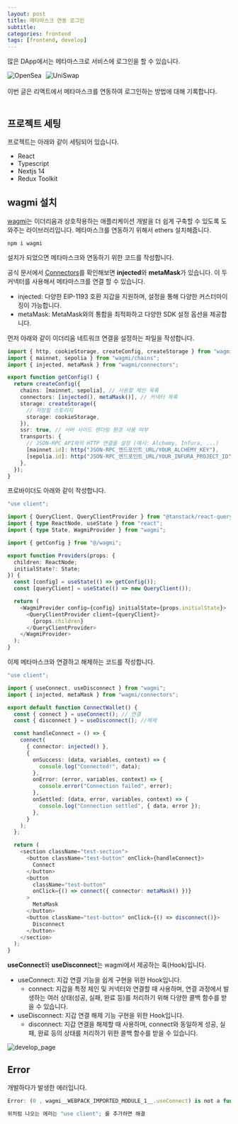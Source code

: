 ```yaml
---
layout: post
title: 메타마스크 연동 로그인
subtitle:
categories: frontend
tags: [frontend, develop]
---
```


많은 DApp에서는 메타마스크로 서비스에 로그인을 할 수 있습니다.

<div style="display: flex;">
  <img src="https://github.com/dbdpfls/dbdpfls.github.io/assets/103565462/2add24b5-505f-4251-9fa9-365d8a1d681d" alt="OpenSea" style="margin-right: 10px;">
  <img src="https://github.com/dbdpfls/dbdpfls.github.io/assets/103565462/618653ef-9059-476e-be83-8798d33a2f3a" alt="UniSwap">
</div>

<br>
이번 글은 리액트에서 메타마스크를 연동하여 로그인하는 방법에 대해 기록합니다.
<br><br>

## 프로젝트 세팅

프로젝트는 아래와 같이 세팅되어 있습니다.

- React
- Typescript
- Nextjs 14
- Redux Toolkit

## wagmi 설치

[wagmi](https://wagmi.sh/)는
이더리움과 상호작용하는 애플리케이션 개발을 더 쉽게 구축할 수 있도록 도와주는 라이브러리입니다.
메타마스크를 연동하기 위해서 ethers 설치해줍니다.

```
npm i wagmi
```

설치가 되었으면 메타마스크와 연동하기 위한 코드를 작성합니다.

공식 문서에서 [Connectors](https://wagmi.sh/react/api/connectors)를 확인해보면 **injected**와 **metaMask**가 있습니다. 이 두 커넥터를 사용해서 메타마스크를 연결 할 수 있습니다.

- injected: 다양한 EIP-1193 호환 지갑을 지원하며, 설정을 통해 다양한 커스터마이징이 가능합니다.
- metaMask: MetaMask와의 통합을 최적화하고 다양한 SDK 설정 옵션을 제공합니다.

먼저 아래와 같이 이더리움 네트워크 연결을 설정하는 파일을 작성합니다.

```typescript
import { http, cookieStorage, createConfig, createStorage } from "wagmi";
import { mainnet, sepolia } from "wagmi/chains";
import { injected, metaMask } from "wagmi/connectors";

export function getConfig() {
  return createConfig({
    chains: [mainnet, sepolia], // 사용할 체인 목록
    connectors: [injected(), metaMask()], // 커넥터 목록
    storage: createStorage({
      // 저장할 스토리지
      storage: cookieStorage,
    }),
    ssr: true, // 서버 사이드 렌더링 환경 사용 여부
    transports: {
      // JSON-RPC API와의 HTTP 연결을 설정 (예시: Alchemy, Infura, ...)
      [mainnet.id]: http("JSON-RPC_엔드포인트_URL/YOUR_ALCHEMY_KEY"),
      [sepolia.id]: http("JSON-RPC_엔드포인트_URL/YOUR_INFURA_PROJECT_ID"),
    },
  });
}
```

프로바이더도 아래와 같이 작성합니다.

```typescript
"use client";

import { QueryClient, QueryClientProvider } from "@tanstack/react-query";
import { type ReactNode, useState } from "react";
import { type State, WagmiProvider } from "wagmi";

import { getConfig } from "@/wagmi";

export function Providers(props: {
  children: ReactNode;
  initialState?: State;
}) {
  const [config] = useState(() => getConfig());
  const [queryClient] = useState(() => new QueryClient());

  return (
    <WagmiProvider config={config} initialState={props.initialState}>
      <QueryClientProvider client={queryClient}>
        {props.children}
      </QueryClientProvider>
    </WagmiProvider>
  );
}
```

이제 메타마스크와 연결하고 해제하는 코드를 작성합니다.

```typescript
"use client";

import { useConnect, useDisconnect } from "wagmi";
import { injected, metaMask } from "wagmi/connectors";

export default function ConnectWallet() {
  const { connect } = useConnect(); // 연결
  const { disconnect } = useDisconnect(); //해제

  const handleConnect = () => {
    connect(
      { connector: injected() },
      {
        onSuccess: (data, variables, context) => {
          console.log("Connected!", data);
        },
        onError: (error, variables, context) => {
          console.error("Connection failed", error);
        },
        onSettled: (data, error, variables, context) => {
          console.log("Connection settled", { data, error });
        },
      }
    );
  };

  return (
    <section className="test-section">
      <button className="test-button" onClick={handleConnect}>
        Connect
      </button>
      <button
        className="test-button"
        onClick={() => connect({ connector: metaMask() })}
      >
        MetaMask
      </button>
      <button className="test-button" onClick={() => disconnect()}>
        Disconnect
      </button>
    </section>
  );
}
```

**useConnect**와 **useDisconnect**는 wagmi에서 제공하는 훅(Hook)입니다.

- useConnect: 지갑 연결 기능을 쉽게 구현을 위한 Hook입니다.
  - connect: 지갑을 특정 체인 및 커넥터와 연결할 때 사용하며, 연결 과정에서 발생하는 여러 상태(성공, 실패, 완료 등)를 처리하기 위해 다양한 콜백 함수를 받을 수 있습니다.
- useDisconnect: 지갑 연결 해제 기능 구현을 위한 Hook입니다.
  - disconnect: 지갑 연결을 해제할 때 사용하며, connect와 동일하게 성공, 실패, 완료 등의 상태를 처리하기 위한 콜백 함수를 받을 수 있습니다.

![develop_page](https://github.com/user-attachments/assets/e13eb309-4e5d-4f9f-9d44-90b90b7380c4)

## Error

개발하다가 발생한 에러입니다.

```typescript
Error: (0 , wagmi__WEBPACK_IMPORTED_MODULE_1__.useConnect) is not a function

위처럼 나오는 에러는 "use client"; 를 추가하면 해결
```
